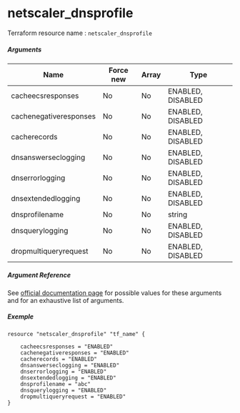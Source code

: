 # netscaler_dnsprofile

Terraform resource name : ```netscaler_dnsprofile```

##### Arguments

| Name | Force new | Array | Type |
|----|----|----|----|
|cacheecsresponses|No|No|ENABLED, DISABLED|
|cachenegativeresponses|No|No|ENABLED, DISABLED|
|cacherecords|No|No|ENABLED, DISABLED|
|dnsanswerseclogging|No|No|ENABLED, DISABLED|
|dnserrorlogging|No|No|ENABLED, DISABLED|
|dnsextendedlogging|No|No|ENABLED, DISABLED|
|dnsprofilename|No|No|string|
|dnsquerylogging|No|No|ENABLED, DISABLED|
|dropmultiqueryrequest|No|No|ENABLED, DISABLED|

##### Argument Reference

See [official documentation page](https://developer-docs.citrix.com/projects/netscaler-nitro-api/en/11.0/configuration/domain-name-service/dnsprofile/dnsprofile/) for possible values for these arguments and for an exhaustive list of arguments.

##### Exemple

```
resource "netscaler_dnsprofile" "tf_name" {

    cacheecsresponses = "ENABLED"
    cachenegativeresponses = "ENABLED"
    cacherecords = "ENABLED"
    dnsanswerseclogging = "ENABLED"
    dnserrorlogging = "ENABLED"
    dnsextendedlogging = "ENABLED"
    dnsprofilename = "abc"
    dnsquerylogging = "ENABLED"
    dropmultiqueryrequest = "ENABLED"
}
```

